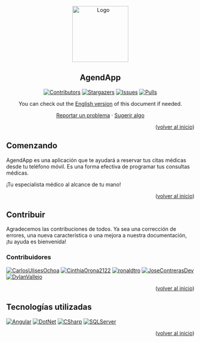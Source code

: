 <a name="readme-top"></a>

<div align="center">

<a href="https://github.com/No-Country-simulation/c19-39-n-csharp-12-angular-17">
  <img src="https://github.com/No-Country-simulation/c19-39-n-csharp-12-angular-17/assets/110321221/d61bfd12-96dd-45b2-a786-32fb1ee185bb" alt="Logo" width="150" />
</a>

## AgendApp

[![Contributors][contributors-shield]][contributors-url]
[![Stargazers][stars-shield]][stars-url]
[![Issues][issues-shield]][issues-url]
[![Pulls][pulls-shield]][pulls-url]

You can check out the [English version](../README.md) of this document if needed.

[Reportar un problema](https://github.com/No-Country-simulation/c19-39-n-csharp-12-angular-17/issues) · [Sugerir algo](https://github.com/No-Country-simulation/c19-39-n-csharp-12-angular-17/issues)

</div>

<p align="right">(<a href="#readme-top">volver al inicio</a>)</p>

## Comenzando

AgendApp es una aplicación que te ayudará a reservar tus citas médicas desde tu teléfono móvil. Es una forma efectiva de programar tus consultas médicas.

¡Tu especialista médico al alcance de tu mano!

<p align="right">(<a href="#readme-top">volver al inicio</a>)</p>

## Contribuir

Agradecemos las contribuciones de todos. Ya sea una corrección de errores, una nueva característica o una mejora a nuestra documentación, ¡tu ayuda es bienvenida!

### Contribuidores

[![CarlosUlisesOchoa](https://avatars.githubusercontent.com/u/26280134?s=64&amp;v=4)](http://github.com/CarlosUlisesOchoa) [![CinthiaOrona2122](https://avatars.githubusercontent.com/u/80229456?s=64&amp;v=4)](http://github.com/CinthiaOrona2122) [![ronaldtro](https://avatars.githubusercontent.com/u/72902488?s=64&amp;v=4)](http://github.com/ronaldtro) [![JoseContrerasDev](https://avatars.githubusercontent.com/u/110321221?s=64&amp;v=4)](http://github.com/JoseContrerasDev) [![DylanVallejo](https://avatars.githubusercontent.com/u/99937413?s=64&amp;v=4)](http://github.com/DylanVallejo)

<p align="right">(<a href="#readme-top">volver al inicio</a>)</p>

## Tecnologías utilizadas

[![Angular][angular-badge]][badge-empty-url]
[![DotNet][dotnet-badge]][badge-empty-url]
[![CSharp][csharp-badge]][badge-empty-url]
[![SQLServer][sqlserver-badge]][badge-empty-url]

<p align="right">(<a href="#readme-top">volver al inicio</a>)</p>

[dotnet-badge]: https://img.shields.io/badge/-.NET-5632d5?style=for-the-badge
[csharp-badge]: https://img.shields.io/badge/C%23-690081?style=for-the-badge
[sqlserver-badge]: https://img.shields.io/badge/SQL%20Server-1f72b8?style=for-the-badge
[angular-badge]: https://img.shields.io/badge/Angular-DD0031?style=for-the-badge
[typescript-badge]: https://img.shields.io/badge/Typescript-007ACC?style=for-the-badge&logo=typescript&logoColor=white&color=blue
[contributors-shield]: https://img.shields.io/badge/CONTRIBUTORS-5-blue?style=for-the-badge
[contributors-url]: https://github.com/No-Country-simulation/c19-39-n-csharp-12-angular-17/graphs/contributors
[stars-shield]: https://img.shields.io/badge/STARS-3-yellow?style=for-the-badge
[stars-url]: https://github.com/No-Country-simulation/c19-39-n-csharp-12-angular-17/stargazers
[issues-shield]: https://img.shields.io/badge/ISSUES-0-44cc11?style=for-the-badge
[issues-url]: https://github.com/No-Country-simulation/c19-39-n-csharp-12-angular-17/issues
[pulls-shield]: https://img.shields.io/badge/PULL%20REQUESTS-0-44cc11?style=for-the-badge
[pulls-url]: https://github.com/No-Country-simulation/c19-39-n-csharp-12-angular-17/pulls
[badge-empty-url]: #!
